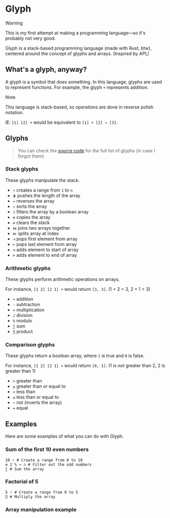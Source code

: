 # Glyph

> [!WARNING]
> This is my first attempt at making a programming language—so it's probably not very good.

Glyph is a stack-based programming language (made with Rust, btw), centered around the concept of glyphs and arrays. (Inspired by APL)

## What's a glyph, anyway?

A glyph is a symbol that does something. In this language, glyphs are used to represent functions. For example, the glyph `+` represents addition.

> [!NOTE]
> This language is stack-based, so operations are done in reverse polish notation.
>
> IE: `[1] [2] +` would be equivalent to `[1] + [2] → [3]`.

## Glyphs

> You can check the [source code](./src/operations.rs) for the full list of glyphs (in case I forgot them)

### Stack glyphs

These glyphs manipulate the stack.

- `↑` creates a range from `1` to `n`
- `⋕` pushes the length of the array
- `↔` reverses the array
- `⇕` sorts the array
- `⊃` filters the array by a boolean array
- `⊕` copies the array
- `∅` clears the stack
- `⋈` joins two arrays together
- `⋉` splits array at index
- `⊣` pops first element from array
- `⊢` pops last element from array
- `⊲` adds element to start of array
- `⊳` adds element to end of array

### Arithmetic glyphs

These glyphs perform arithmetic operations on arrays.

For instance, `[1 2] [2 1] +` would return `[3, 3]`. (1 + 2 = 3, 2 + 1 = 3)

- `+` addition
- `-` subtraction
- `×` multiplication
- `/` division
- `%` modulo
- `∑` sum
- `∏` product

### Comparison glyphs

These glyphs return a boolean array, where `1` is true and `0` is false.

For instance, `[1 2] [2 1] >` would return `[0, 1]`. (1 is not greater than 2, 2 is greater than 1)

- `>` greater than
- `≥` greater than or equal to
- `<` less than
- `≤` less than or equal to
- `¬` not (inverts the array)
- `=` equal

## Examples

Here are some examples of what you can do with Glyph.

### Sum of the first 10 even numbers

```
10 ⇡ # Create a range from 0 to 10
⊕ 2 % ¬ ⊃ # Filter out the odd numbers
∑ # Sum the array
```

### Factorial of 5

```
5 ⇡ # Create a range from 0 to 5
∏ # Multiply the array
```

### Array manipulation example
